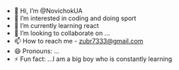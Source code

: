 - 👋 Hi, I’m @NovichokUA
- 👀 I’m interested in coding and doing sport
- 🌱 I’m currently learning react
- 💞️ I’m looking to collaborate on ...
- 📫 How to reach me - zubr7333@gmail.com
- 😄 Pronouns: ...
- ⚡ Fun fact: ...I am a big boy who is constantly learning

<!---
NovichokUA/NovichokUA is a ✨ special ✨ repository because its `README.md` (this file) appears on your GitHub profile.
You can click the Preview link to take a look at your changes.
--->
